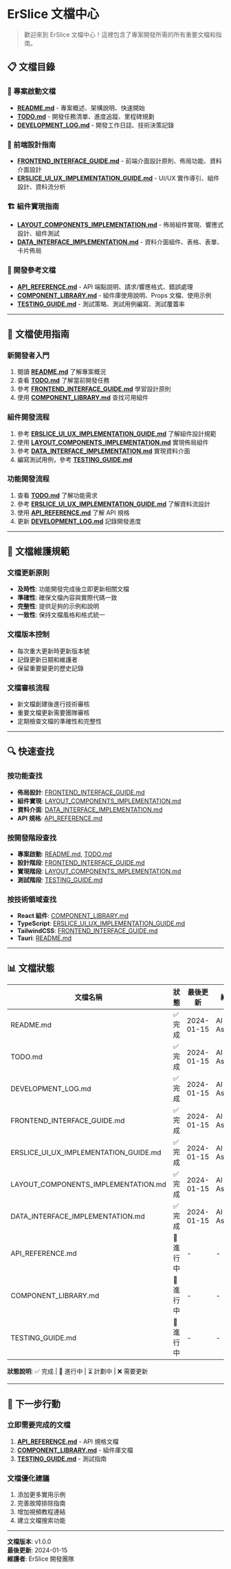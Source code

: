 # ErSlice 文檔中心

> 歡迎來到 ErSlice 文檔中心！這裡包含了專案開發所需的所有重要文檔和指南。

## 📋 文檔目錄

### 🚀 專案啟動文檔
- **[README.md](../README.md)** - 專案概述、架構說明、快速開始
- **[TODO.md](../TODO.md)** - 開發任務清單、進度追蹤、里程碑規劃
- **[DEVELOPMENT_LOG.md](../DEVELOPMENT_LOG.md)** - 開發工作日誌、技術決策記錄

### 🎨 前端設計指南
- **[FRONTEND_INTERFACE_GUIDE.md](./FRONTEND_INTERFACE_GUIDE.md)** - 前端介面設計原則、佈局功能、資料介面設計
- **[ERSLICE_UI_UX_IMPLEMENTATION_GUIDE.md](./ERSLICE_UI_UX_IMPLEMENTATION_GUIDE.md)** - UI/UX 實作導引、組件設計、資料流分析

### 🏗️ 組件實現指南
- **[LAYOUT_COMPONENTS_IMPLEMENTATION.md](./LAYOUT_COMPONENTS_IMPLEMENTATION.md)** - 佈局組件實現、響應式設計、組件測試
- **[DATA_INTERFACE_IMPLEMENTATION.md](./DATA_INTERFACE_IMPLEMENTATION.md)** - 資料介面組件、表格、表單、卡片佈局

### 📖 開發參考文檔
- **[API_REFERENCE.md](./API_REFERENCE.md)** - API 端點說明、請求/響應格式、錯誤處理
- **[COMPONENT_LIBRARY.md](./COMPONENT_LIBRARY.md)** - 組件庫使用說明、Props 文檔、使用示例
- **[TESTING_GUIDE.md](./TESTING_GUIDE.md)** - 測試策略、測試用例編寫、測試覆蓋率

---

## 🎯 文檔使用指南

### 新開發者入門
1. 閱讀 **[README.md](../README.md)** 了解專案概況
2. 查看 **[TODO.md](../TODO.md)** 了解當前開發任務
3. 參考 **[FRONTEND_INTERFACE_GUIDE.md](./FRONTEND_INTERFACE_GUIDE.md)** 學習設計原則
4. 使用 **[COMPONENT_LIBRARY.md](./COMPONENT_LIBRARY.md)** 查找可用組件

### 組件開發流程
1. 參考 **[ERSLICE_UI_UX_IMPLEMENTATION_GUIDE.md](./ERSLICE_UI_UX_IMPLEMENTATION_GUIDE.md)** 了解組件設計規範
2. 使用 **[LAYOUT_COMPONENTS_IMPLEMENTATION.md](./LAYOUT_COMPONENTS_IMPLEMENTATION.md)** 實現佈局組件
3. 參考 **[DATA_INTERFACE_IMPLEMENTATION.md](./DATA_INTERFACE_IMPLEMENTATION.md)** 實現資料介面
4. 編寫測試用例，參考 **[TESTING_GUIDE.md](./TESTING_GUIDE.md)**

### 功能開發流程
1. 查看 **[TODO.md](../TODO.md)** 了解功能需求
2. 參考 **[ERSLICE_UI_UX_IMPLEMENTATION_GUIDE.md](./ERSLICE_UI_UX_IMPLEMENTATION_GUIDE.md)** 了解資料流設計
3. 使用 **[API_REFERENCE.md](./API_REFERENCE.md)** 了解 API 規格
4. 更新 **[DEVELOPMENT_LOG.md](../DEVELOPMENT_LOG.md)** 記錄開發進度

---

## 📝 文檔維護規範

### 文檔更新原則
- **及時性**: 功能開發完成後立即更新相關文檔
- **準確性**: 確保文檔內容與實際代碼一致
- **完整性**: 提供足夠的示例和說明
- **一致性**: 保持文檔風格和格式統一

### 文檔版本控制
- 每次重大更新時更新版本號
- 記錄更新日期和維護者
- 保留重要變更的歷史記錄

### 文檔審核流程
- 新文檔創建後進行技術審核
- 重要文檔更新需要團隊審核
- 定期檢查文檔的準確性和完整性

---

## 🔍 快速查找

### 按功能查找
- **佈局設計**: [FRONTEND_INTERFACE_GUIDE.md](./FRONTEND_INTERFACE_GUIDE.md)
- **組件實現**: [LAYOUT_COMPONENTS_IMPLEMENTATION.md](./LAYOUT_COMPONENTS_IMPLEMENTATION.md)
- **資料介面**: [DATA_INTERFACE_IMPLEMENTATION.md](./DATA_INTERFACE_IMPLEMENTATION.md)
- **API 規格**: [API_REFERENCE.md](./API_REFERENCE.md)

### 按開發階段查找
- **專案啟動**: [README.md](../README.md), [TODO.md](../TODO.md)
- **設計階段**: [FRONTEND_INTERFACE_GUIDE.md](./FRONTEND_INTERFACE_GUIDE.md)
- **實現階段**: [LAYOUT_COMPONENTS_IMPLEMENTATION.md](./LAYOUT_COMPONENTS_IMPLEMENTATION.md)
- **測試階段**: [TESTING_GUIDE.md](./TESTING_GUIDE.md)

### 按技術領域查找
- **React 組件**: [COMPONENT_LIBRARY.md](./COMPONENT_LIBRARY.md)
- **TypeScript**: [ERSLICE_UI_UX_IMPLEMENTATION_GUIDE.md](./ERSLICE_UI_UX_IMPLEMENTATION_GUIDE.md)
- **TailwindCSS**: [FRONTEND_INTERFACE_GUIDE.md](./FRONTEND_INTERFACE_GUIDE.md)
- **Tauri**: [README.md](../README.md)

---

## 📊 文檔狀態

| 文檔名稱 | 狀態 | 最後更新 | 維護者 |
|---------|------|----------|--------|
| README.md | ✅ 完成 | 2024-01-15 | AI Assistant |
| TODO.md | ✅ 完成 | 2024-01-15 | AI Assistant |
| DEVELOPMENT_LOG.md | ✅ 完成 | 2024-01-15 | AI Assistant |
| FRONTEND_INTERFACE_GUIDE.md | ✅ 完成 | 2024-01-15 | AI Assistant |
| ERSLICE_UI_UX_IMPLEMENTATION_GUIDE.md | ✅ 完成 | 2024-01-15 | AI Assistant |
| LAYOUT_COMPONENTS_IMPLEMENTATION.md | ✅ 完成 | 2024-01-15 | AI Assistant |
| DATA_INTERFACE_IMPLEMENTATION.md | ✅ 完成 | 2024-01-15 | AI Assistant |
| API_REFERENCE.md | 🔄 進行中 | - | - |
| COMPONENT_LIBRARY.md | 🔄 進行中 | - | - |
| TESTING_GUIDE.md | 🔄 進行中 | - | - |

**狀態說明**: ✅ 完成 | 🔄 進行中 | ⏳ 計劃中 | ❌ 需要更新

---

## 🚀 下一步行動

### 立即需要完成的文檔
1. **[API_REFERENCE.md](./API_REFERENCE.md)** - API 規格文檔
2. **[COMPONENT_LIBRARY.md](./COMPONENT_LIBRARY.md)** - 組件庫文檔
3. **[TESTING_GUIDE.md](./TESTING_GUIDE.md)** - 測試指南

### 文檔優化建議
1. 添加更多實用示例
2. 完善故障排除指南
3. 增加視頻教程連結
4. 建立文檔搜索功能

---

**文檔版本**: v1.0.0  
**最後更新**: 2024-01-15  
**維護者**: ErSlice 開發團隊
